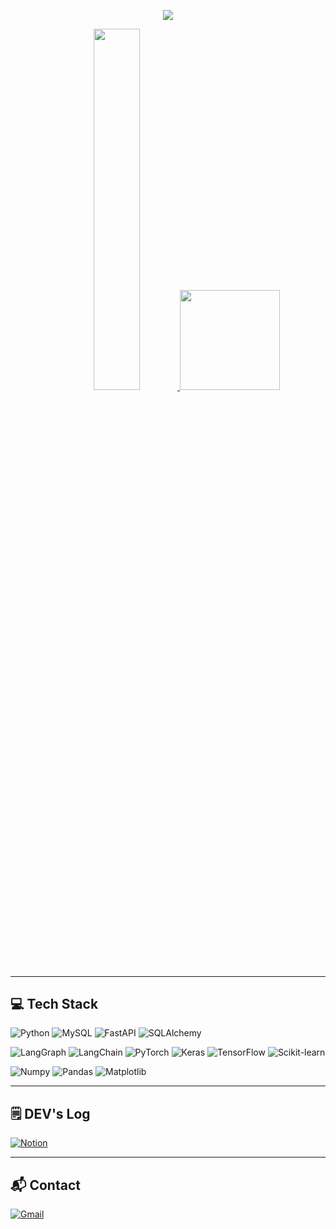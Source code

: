 <!-- 헤더 -->
<p align="center">
  <img src="https://capsule-render.vercel.app/api?type=waving&color=gradient&customColorList=3,1&text=Welcome%20to%20ChoongGoo's%20GitHub%20👋&animation=twinkling&fontSize=35&fontAlignY=40&fontAlign=70&height=250"/>
</p>

<p align="center">
  <a href="https://github.com/CcGKIM">
    <img src="https://github-readme-stats.vercel.app/api?username=CcGKIM&include_all_commits=true&theme=nord&hide_border=true&count_private=true" width="38.5%" />
  </a>
  <img src="https://mazassumnida.wtf/api/v2/generate_badge?boj=kcg014" height="160" />
</p>

---

## 💻 Tech Stack

<!-- 언어 & DB -->
![Python](https://img.shields.io/badge/Python-3776AB?style=for-the-badge&logo=python&logoColor=white)
![MySQL](https://img.shields.io/badge/MySQL-4479A1?style=for-the-badge&logo=mysql&logoColor=white)
![FastAPI](https://img.shields.io/badge/FastAPI-009688?style=for-the-badge&logo=fastapi&logoColor=white)
![SQLAlchemy](https://img.shields.io/badge/SQLAlchemy-FFCA28?style=for-the-badge&logo=databricks&logoColor=black)

<!-- 프레임워크 & AI툴 -->
![LangGraph](https://img.shields.io/badge/LangGraph-000000?style=for-the-badge&logo=github&logoColor=white)
![LangChain](https://img.shields.io/badge/LangChain-000000?style=for-the-badge&logo=github&logoColor=white)
![PyTorch](https://img.shields.io/badge/PyTorch-EE4C2C?style=for-the-badge&logo=pytorch&logoColor=white)
![Keras](https://img.shields.io/badge/Keras-D00000?style=for-the-badge&logo=keras&logoColor=white)
![TensorFlow](https://img.shields.io/badge/TensorFlow-FF6F00?style=for-the-badge&logo=tensorflow&logoColor=white)
![Scikit-learn](https://img.shields.io/badge/Scikit--learn-F7931E?style=for-the-badge&logo=scikit-learn&logoColor=white)

<!-- 데이터 분석 -->
![Numpy](https://img.shields.io/badge/Numpy-013243?style=for-the-badge&logo=numpy&logoColor=white)
![Pandas](https://img.shields.io/badge/Pandas-150458?style=for-the-badge&logo=pandas&logoColor=white)
![Matplotlib](https://img.shields.io/badge/Matplotlib-11557C?style=for-the-badge&logo=matplotlib&logoColor=white)


---

## 🗒️ DEV's Log

[![Notion](https://img.shields.io/badge/Notion-9999FF?style=for-the-badge&logo=notion&logoColor=white)](https://enshrined-skate-eda.notion.site/My-CS-Study-23619b9916ce8058aeabd642e35adc61)

---

## 📬 Contact

[![Gmail](https://img.shields.io/badge/Gmail-EA4335?style=for-the-badge&logo=Gmail&logoColor=white)](mailto:kcg199510@gmail.com)
